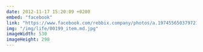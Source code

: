 ```yaml
---
date: 2012-11-17 15:20:09 +0200
embed: "facebook"
link: "https://www.facebook.com/rebbix.company/photos/a.197455650379721.23960.192737880851498/197455657046387/?type=3"
img: "/img/life/00199_item.md.jpg"
imageWidth: 530
imageHeight: 298
---
```

